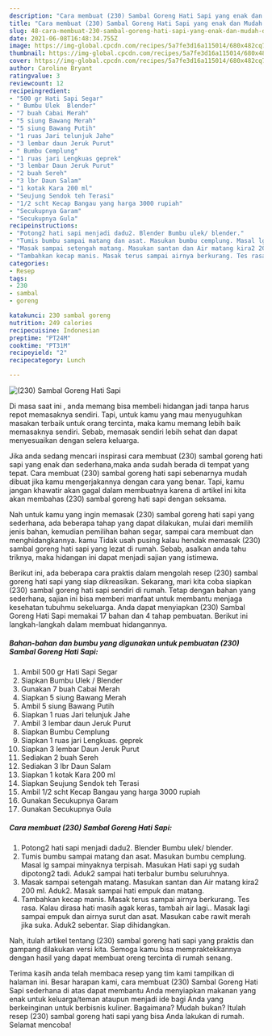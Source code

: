 ```yaml
---
description: "Cara membuat (230) Sambal Goreng Hati Sapi yang enak dan Mudah Dibuat"
title: "Cara membuat (230) Sambal Goreng Hati Sapi yang enak dan Mudah Dibuat"
slug: 48-cara-membuat-230-sambal-goreng-hati-sapi-yang-enak-dan-mudah-dibuat
date: 2021-06-08T16:48:34.755Z
image: https://img-global.cpcdn.com/recipes/5a7fe3d16a115014/680x482cq70/230-sambal-goreng-hati-sapi-foto-resep-utama.jpg
thumbnail: https://img-global.cpcdn.com/recipes/5a7fe3d16a115014/680x482cq70/230-sambal-goreng-hati-sapi-foto-resep-utama.jpg
cover: https://img-global.cpcdn.com/recipes/5a7fe3d16a115014/680x482cq70/230-sambal-goreng-hati-sapi-foto-resep-utama.jpg
author: Caroline Bryant
ratingvalue: 3
reviewcount: 12
recipeingredient:
- "500 gr Hati Sapi Segar"
- " Bumbu Ulek  Blender"
- "7 buah Cabai Merah"
- "5 siung Bawang Merah"
- "5 siung Bawang Putih"
- "1 ruas Jari telunjuk Jahe"
- "3 lembar daun Jeruk Purut"
- " Bumbu Cemplung"
- "1 ruas jari Lengkuas geprek"
- "3 lembar Daun Jeruk Purut"
- "2 buah Sereh"
- "3 lbr Daun Salam"
- "1 kotak Kara 200 ml"
- "Seujung Sendok teh Terasi"
- "1/2 scht Kecap Bangau yang harga 3000 rupiah"
- "Secukupnya Garam"
- "Secukupnya Gula"
recipeinstructions:
- "Potong2 hati sapi menjadi dadu2. Blender Bumbu ulek/ blender."
- "Tumis bumbu sampai matang dan asat. Masukan bumbu cemplung. Masal lg sampai minyaknya terpisah. Masukan Hati sapi yg sudah dipotong2 tadi. Aduk2 sampai hati terbalur bumbu seluruhnya."
- "Masak sampai setengah matang. Masukan santan dan Air matang kira2 200 ml. Aduk2. Masak sampai hati empuk dan matang."
- "Tambahkan kecap manis. Masak terus sampai airnya berkurang. Tes rasa. Kalau dirasa hati masih agak keras, tambah air lagi.. Masak lagi sampai empuk dan airnya surut dan asat. Masukan cabe rawit merah jika suka. Aduk2 sebentar. Siap dihidangkan."
categories:
- Resep
tags:
- 230
- sambal
- goreng

katakunci: 230 sambal goreng 
nutrition: 249 calories
recipecuisine: Indonesian
preptime: "PT24M"
cooktime: "PT31M"
recipeyield: "2"
recipecategory: Lunch

---
```



![(230) Sambal Goreng Hati Sapi](https://img-global.cpcdn.com/recipes/5a7fe3d16a115014/680x482cq70/230-sambal-goreng-hati-sapi-foto-resep-utama.jpg)

Di masa  saat ini , anda memang bisa membeli hidangan jadi tanpa harus repot memasaknya sendiri. Tapi, untuk kamu yang mau menyuguhkan masakan terbaik untuk orang tercinta, maka kamu memang lebih baik memasaknya sendiri. Sebab, memasak sendiri lebih sehat dan dapat menyesuaikan dengan selera keluarga.

Jika anda sedang mencari inspirasi cara membuat (230) sambal goreng hati sapi yang enak dan sederhana,maka anda sudah berada di tempat yang tepat. Cara membuat (230) sambal goreng hati sapi  sebenarnya mudah dibuat jika kamu mengerjakannya dengan cara yang benar. Tapi, kamu jangan khawatir akan gagal dalam membuatnya 
karena di artikel ini kita akan membahas (230) sambal goreng hati sapi dengan seksama.  



Nah untuk kamu yang ingin memasak (230) sambal goreng hati sapi yang sederhana, ada beberapa tahap yang dapat dilakukan, mulai dari memilih jenis bahan, kemudian pemilihan bahan segar, sampai cara membuat dan menghidangkannya. kamu Tidak usah pusing kalau hendak memasak (230) sambal goreng hati sapi yang lezat di rumah. Sebab, asalkan anda  tahu triknya, maka hidangan ini dapat menjadi sajian yang istimewa.

Berikut ini, ada beberapa cara praktis  dalam mengolah resep (230) sambal goreng hati sapi yang siap dikreasikan. Sekarang, mari kita coba siapkan (230) sambal goreng hati sapi sendiri di rumah. Tetap dengan bahan yang sederhana, sajian ini bisa memberi manfaat untuk membantu menjaga kesehatan tubuhmu sekeluarga. Anda dapat menyiapkan (230) Sambal Goreng Hati Sapi memakai 17 bahan dan 4 tahap pembuatan. Berikut ini langkah-langkah dalam membuat hidangannya.

<!--inarticleads1-->

##### Bahan-bahan dan bumbu yang digunakan untuk pembuatan (230) Sambal Goreng Hati Sapi:

1. Ambil 500 gr Hati Sapi Segar
1. Siapkan  Bumbu Ulek / Blender
1. Gunakan 7 buah Cabai Merah
1. Siapkan 5 siung Bawang Merah
1. Ambil 5 siung Bawang Putih
1. Siapkan 1 ruas Jari telunjuk Jahe
1. Ambil 3 lembar daun Jeruk Purut
1. Siapkan  Bumbu Cemplung
1. Siapkan 1 ruas jari Lengkuas. geprek
1. Siapkan 3 lembar Daun Jeruk Purut
1. Sediakan 2 buah Sereh
1. Sediakan 3 lbr Daun Salam
1. Siapkan 1 kotak Kara 200 ml
1. Siapkan Seujung Sendok teh Terasi
1. Ambil 1/2 scht Kecap Bangau yang harga 3000 rupiah
1. Gunakan Secukupnya Garam
1. Gunakan Secukupnya Gula




<!--inarticleads2-->

##### Cara membuat (230) Sambal Goreng Hati Sapi:

1. Potong2 hati sapi menjadi dadu2. Blender Bumbu ulek/ blender.
1. Tumis bumbu sampai matang dan asat. Masukan bumbu cemplung. Masal lg sampai minyaknya terpisah. Masukan Hati sapi yg sudah dipotong2 tadi. Aduk2 sampai hati terbalur bumbu seluruhnya.
1. Masak sampai setengah matang. Masukan santan dan Air matang kira2 200 ml. Aduk2. Masak sampai hati empuk dan matang.
1. Tambahkan kecap manis. Masak terus sampai airnya berkurang. Tes rasa. Kalau dirasa hati masih agak keras, tambah air lagi.. Masak lagi sampai empuk dan airnya surut dan asat. Masukan cabe rawit merah jika suka. Aduk2 sebentar. Siap dihidangkan.




Nah, itulah artikel tentang  (230) sambal goreng hati sapi  yang praktis dan gampang dilakukan versi kita. Semoga kamu bisa mempraktekkannya dengan hasil yang dapat membuat oreng tercinta di rumah senang. 

Terima kasih anda telah membaca resep yang tim kami tampilkan di halaman ini. Besar harapan kami, cara membuat  (230) Sambal Goreng Hati Sapi sederhana di atas dapat membantu Anda menyiapkan makanan yang enak untuk keluarga/teman ataupun menjadi ide bagi Anda yang berkeinginan untuk berbisnis kuliner. Bagaimana? Mudah bukan? Itulah resep (230) sambal goreng hati sapi yang bisa Anda lakukan di rumah. Selamat mencoba!


